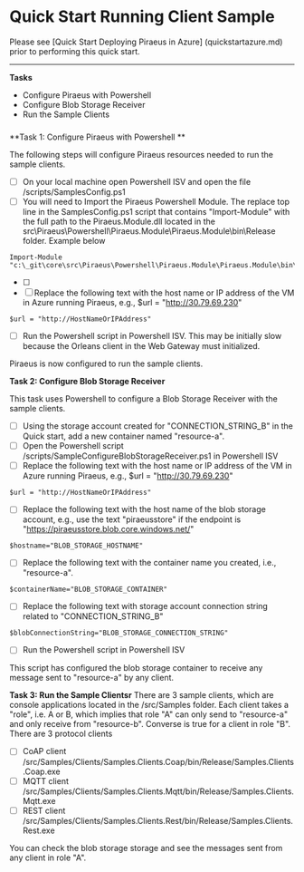 Quick Start Running Client Sample
===========

Please see [Quick Start Deploying Piraeus in Azure] (quickstartazure.md) prior to performing this quick start.

---------------
**Tasks**
- Configure Piraeus with Powershell
-   Configure Blob Storage Receiver
-  Run the Sample Clients

###
**Task 1: Configure Piraeus with Powershell **

The following steps will configure Piraeus resources needed to run the sample clients.

- [ ] On your local machine open Powershell ISV and open the file /scripts/SamplesConfig.ps1
- [ ] You will need to Import the Piraeus Powershell Module. The replace top line in the SamplesConfig.ps1 script that contains "Import-Module" with the full path to the Piraeus.Module.dll located in the  src\Piraeus\Powershell\Piraeus.Module\Piraeus.Module\bin\Release folder. Example below
```<language>
Import-Module "c:\_git\core\src\Piraeus\Powershell\Piraeus.Module\Piraeus.Module\bin\Release\Piraeus.Module.dll"
```
- [ ] 
- [ ] Replace the following text with the host name or IP address of the VM in Azure running Piraeus, e.g., $url = "http://30.79.69.230"
```<language>
$url = "http://HostNameOrIPAddress" 
```
- [ ] Run the Powershell script in Powershell ISV.  This may be initially slow because the Orleans client in the Web Gateway must initialized.

Piraeus is now configured to run the sample clients.

**Task 2: Configure Blob Storage Receiver**

This task uses Powershell to configure a Blob Storage Receiver with the sample clients.  

- [ ] Using the storage account created for "CONNECTION_STRING_B" in the Quick start, add a new container named "resource-a".
- [ ] Open the Powershell script /scripts/SampleConfigureBlobStorageReceiver.ps1 in Powershell ISV
- [ ] Replace the following text with the host name or IP address of the VM in Azure running Piraeus, e.g., $url = "http://30.79.69.230"
```<language>
$url = "http://HostNameOrIPAddress" 
```
- [ ] Replace the following text with the host name of the blob storage account, e.g., use the text "piraeusstore" if the endpoint is "https://piraeusstore.blob.core.windows.net/"
```<language>
$hostname="BLOB_STORAGE_HOSTNAME"
```
- [ ] Replace the following text with the container name you created, i.e., "resource-a".
```<language>
$containerName="BLOB_STORAGE_CONTAINER"
```
- [ ] Replace the following text with storage account connection string related to "CONNECTION_STRING_B"
```<language>
$blobConnectionString="BLOB_STORAGE_CONNECTION_STRING"
```
- [ ] Run the Powershell script in Powershell ISV

This script has configured the blob storage container to receive any message sent to "resource-a" by any client.

**Task 3: Run the Sample Clientsr**
There are 3 sample clients, which are console applications located in the /src/Samples folder.  Each client takes a "role", i.e. A or B,
which implies that role "A" can only send to "resource-a" and only receive from "resource-b".  Converse is true for a client in role "B".
There are 3 protocol clients 
- [ ] CoAP client /src/Samples/Clients/Samples.Clients.Coap/bin/Release/Samples.Clients.Coap.exe
- [ ] MQTT client /src/Samples/Clients/Samples.Clients.Mqtt/bin/Release/Samples.Clients.Mqtt.exe
- [ ] REST client /src/Samples/Clients/Samples.Clients.Rest/bin/Release/Samples.Clients.Rest.exe

You can check the blob storage storage and see the messages sent from any client in role "A".